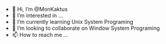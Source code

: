 - 👋 Hi, I’m @MonKaktus
- 👀 I’m interested in ...
- 🌱 I’m currently learning Unix System Programing
- 💞️ I’m looking to collaborate on Window System Programing
- 📫 How to reach me ...

<!---
MonKaktus/MonKaktus is a ✨ special ✨ repository because its `README.md` (this file) appears on your GitHub profile.
You can click the Preview link to take a look at your changes.
--->

